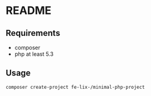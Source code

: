 README
======

Requirements
------------

* composer
* php at least 5.3 

Usage
-----

    composer create-project fe-lix-/minimal-php-project